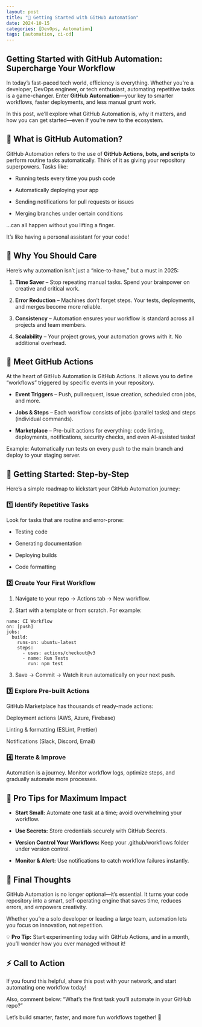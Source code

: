 ```yaml
---
layout: post
title: "🚀 Getting Started with GitHub Automation"
date: 2024-10-15
categories: [DevOps, Automation]
tags: [automation, ci-cd]
---
```


## Getting Started with GitHub Automation: Supercharge Your Workflow

In today’s fast-paced tech world, efficiency is everything. Whether you're a developer, DevOps engineer, or tech enthusiast, automating repetitive tasks is a game-changer. Enter <b>GitHub Automation</b>—your key to smarter workflows, faster deployments, and less manual grunt work.

In this post, we’ll explore what GitHub Automation is, why it matters, and how you can get started—even if you’re new to the ecosystem.

## 🔹 What is GitHub Automation?

GitHub Automation refers to the use of <b>GitHub Actions, bots, and scripts</b> to perform routine tasks automatically. Think of it as giving your repository superpowers. Tasks like:

- Running tests every time you push code

- Automatically deploying your app

- Sending notifications for pull requests or issues

- Merging branches under certain conditions

…can all happen without you lifting a finger.

It’s like having a personal assistant for your code!

## 🔹 Why You Should Care

Here’s why automation isn’t just a “nice-to-have,” but a must in 2025:

1. <b>Time Saver</b> – Stop repeating manual tasks. Spend your brainpower on creative and critical work.

2. <b>Error Reduction</b> – Machines don’t forget steps. Your tests, deployments, and merges become more reliable.

3. <b>Consistency</b> – Automation ensures your workflow is standard across all projects and team members.

4. <b>Scalability</b> – Your project grows, your automation grows with it. No additional overhead.

## 🔹 Meet GitHub Actions

At the heart of GitHub Automation is GitHub Actions. It allows you to define “workflows” triggered by specific events in your repository.

- <b>Event Triggers</b> – Push, pull request, issue creation, scheduled cron jobs, and more.

- <b>Jobs & Steps</b> – Each workflow consists of jobs (parallel tasks) and steps (individual commands).

- <b>Marketplace</b> – Pre-built actions for everything: code linting, deployments, notifications, security checks, and even AI-assisted tasks!

Example: Automatically run tests on every push to the main branch and deploy to your staging server.

## 🔹 Getting Started: Step-by-Step

Here’s a simple roadmap to kickstart your GitHub Automation journey:

### 1️⃣ Identify Repetitive Tasks

Look for tasks that are routine and error-prone:

- Testing code

- Generating documentation

- Deploying builds

- Code formatting

### 2️⃣ Create Your First Workflow

1. Navigate to your repo → Actions tab → New workflow.

2. Start with a template or from scratch. For example:

```
name: CI Workflow
on: [push]
jobs:
  build:
    runs-on: ubuntu-latest
    steps:
      - uses: actions/checkout@v3
      - name: Run Tests
        run: npm test
```

3. Save → Commit → Watch it run automatically on your next push.

### 3️⃣ Explore Pre-built Actions

GitHub Marketplace has thousands of ready-made actions:

Deployment actions (AWS, Azure, Firebase)

Linting & formatting (ESLint, Prettier)

Notifications (Slack, Discord, Email)

### 4️⃣ Iterate & Improve

Automation is a journey. Monitor workflow logs, optimize steps, and gradually automate more processes.

## 🔹 Pro Tips for Maximum Impact

- <b>Start Small:</b> Automate one task at a time; avoid overwhelming your workflow.

- <b>Use Secrets:</b> Store credentials securely with GitHub Secrets.

- <b>Version Control Your Workflows:</b> Keep your .github/workflows folder under version control.

- <b>Monitor & Alert:</b> Use notifications to catch workflow failures instantly.

## 🔹 Final Thoughts

GitHub Automation is no longer optional—it’s essential. It turns your code repository into a smart, self-operating engine that saves time, reduces errors, and empowers creativity.

Whether you’re a solo developer or leading a large team, automation lets you focus on innovation, not repetition.

💡 <b>Pro Tip:</b> Start experimenting today with GitHub Actions, and in a month, you’ll wonder how you ever managed without it!

## ⚡ Call to Action

If you found this helpful, share this post with your network, and start automating one workflow today!

Also, comment below:
“What’s the first task you’ll automate in your GitHub repo?”

Let’s build smarter, faster, and more fun workflows together! 🚀

<!-- ![Github Automation](/assets/images/posts/2025-10-20-getting-started-with-github-automation-1.png) -->